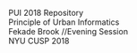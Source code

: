 PUI 2018 Repository<br/>
Principle of Urban Informatics<br/>
Fekade Brook //Evening Session<br/>
NYU CUSP 2018
